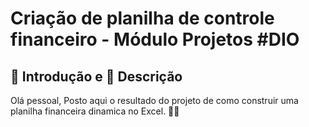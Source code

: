# Criação de planilha de controle financeiro - Módulo Projetos #DIO

## 🚀 Introdução e 📒 Descrição

Olá pessoal, Posto aqui o resultado do projeto de como construir uma planilha financeira dinamica no Excel. 💪🤓



```
